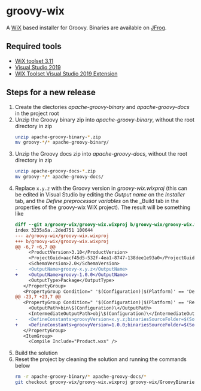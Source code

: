 # groovy-wix
A [WiX](https://wixtoolset.org/) based installer for Groovy.
Binaries are available on [JFrog](https://groovy.jfrog.io/artifactory/dist-release-local/groovy-windows-installer/).

## Required tools
* [WiX toolset 3.11](https://wixtoolset.org/releases/)
* [Visual Studio 2019](https://visualstudio.microsoft.com/thank-you-downloading-visual-studio/?sku=Community&rel=16)
* [WIX Toolset Visual Studio 2019 Extension](https://marketplace.visualstudio.com/items?itemName=WixToolset.WixToolsetVisualStudio2019Extension)

## Steps for a new release
1. Create the diectories _apache-groovy-binary_ and _apache-groovy-docs_ in the project root
1. Unzip the Groovy binary zip into _apache-groovy-binary_, without the root directory in zip
   ```bash
   unzip apache-groovy-binary-*.zip
   mv groovy-*/* apache-groovy-binary/
   ```
1. Unzip the Groovy docs zip into _apache-groovy-docs_, without the root directory in zip
   ```bash
   unzip apache-groovy-docs-*.zip
   mv groovy-*/* apache-groovy-docs/
   ```
1. Replace `x.y.z` with the Groovy version in _groovy-wix.wixproj_
(this can be edited in Visual Studio by editing the _Output name_ on the _Installer_ tab,
and the _Define preprocessor variables_ on the _Build tab in the properties of the groovy-wix WIX project).
The result will be something like
   ```diff
   diff --git a/groovy-wix/groovy-wix.wixproj b/groovy-wix/groovy-wix.wixproj
   index 3235a5a..2ded751 100644
   --- a/groovy-wix/groovy-wix.wixproj
   +++ b/groovy-wix/groovy-wix.wixproj
   @@ -6,7 +6,7 @@
        <ProductVersion>3.10</ProductVersion>
        <ProjectGuid>aacf45d5-532f-4ea1-8747-138dee1e93a0</ProjectGuid>
        <SchemaVersion>2.0</SchemaVersion>
   -    <OutputName>groovy-x.y.z</OutputName>
   +    <OutputName>groovy-1.0.0</OutputName>
        <OutputType>Package</OutputType>
      </PropertyGroup>
      <PropertyGroup Condition=" '$(Configuration)|$(Platform)' == 'Debug|x86' ">
   @@ -23,7 +23,7 @@
      <PropertyGroup Condition=" '$(Configuration)|$(Platform)' == 'Release|x86' ">
        <OutputPath>bin\$(Configuration)\</OutputPath>
        <IntermediateOutputPath>obj\$(Configuration)\</IntermediateOutputPath>
   -    <DefineConstants>groovyVersion=x.y.z;binariesSourceFolder=$(SolutionDir)apache-groovy-binary;docsSourceFolder=$(SolutionDir)apache-groovy-docs</DefineConstants>
   +    <DefineConstants>groovyVersion=1.0.0;binariesSourceFolder=$(SolutionDir)apache-groovy-binary;docsSourceFolder=$(SolutionDir)apache-groovy-docs</DefineConstants>
      </PropertyGroup>
      <ItemGroup>
        <Compile Include="Product.wxs" />
   ```
1. Build the solution
1. Reset the project by cleaning the solution and running the commands below
   ```bash
   rm -r apache-groovy-binary/* apache-groovy-docs/*
   git checkout groovy-wix/groovy-wix.wixproj groovy-wix/GroovyBinaries.wsx groovy-wix/GroovyDocs.wsx
   ```
